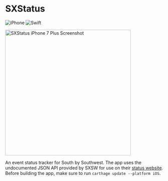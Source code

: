 # SXStatus

![iPhone](https://img.shields.io/badge/platform-iPhone-1C92F5.svg)
![Swift](https://img.shields.io/badge/Swift-3.0.2-FFAC45.svg?style=flat)

<img src="https://cloud.githubusercontent.com/assets/10133782/24064562/25157592-0b33-11e7-8f40-c729ad755b89.png" alt="SXStatus iPhone 7 Plus Screenshot" width="400">

An event status tracker for South by Southwest. The app uses the undocumented JSON API provided by SXSW for use on their [status website](http://vsb.sxsw.com/). Before building the app, make sure to run `carthage update --platform iOS`.
